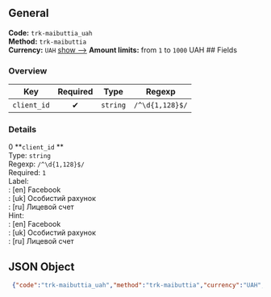 ## General 
**Code:** `trk-maibuttia_uah`  
**Method:** `trk-maibuttia`  
**Currency:** `UAH` [show -->]() 
**Amount limits:** from `1`  to `1000`  UAH ## Fields 
### Overview 
|Key|Required|Type|Regexp| 
|:---:|:---:|:---:|:---:| 
|`client_id` |✔ |`string` |`/^\d{1,128}$/` | 
 
### Details 
0 **`client_id` **  
Type: `string`  
Regexp: `/^\d{1,128}$/`  
Required: `1`  
Label:  
: [en] Facebook  
: [uk] Особистий рахунок  
: [ru] Лицевой счет  
Hint:  
: [en] Facebook  
: [uk] Особистий рахунок  
: [ru] Лицевой счет  
## JSON Object 
```json
 {"code":"trk-maibuttia_uah","method":"trk-maibuttia","currency":"UAH","fields":[{"key":"client_id","type":"string","label":{"en":"Facebook","uk":"\u041e\u0441\u043e\u0431\u0438\u0441\u0442\u0438\u0439 \u0440\u0430\u0445\u0443\u043d\u043e\u043a","ru":"\u041b\u0438\u0446\u0435\u0432\u043e\u0439 \u0441\u0447\u0435\u0442"},"regexp":"\/^\\d{1,128}$\/","required":true,"position":1,"hint":{"en":"Facebook","uk":"\u041e\u0441\u043e\u0431\u0438\u0441\u0442\u0438\u0439 \u0440\u0430\u0445\u0443\u043d\u043e\u043a","ru":"\u041b\u0438\u0446\u0435\u0432\u043e\u0439 \u0441\u0447\u0435\u0442"},"example":"422"}],"amount_min":1,"amount_max":1000}```  
